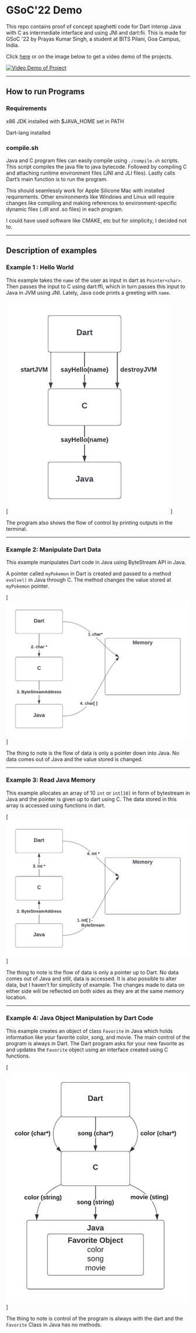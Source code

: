 # GSoC'22 Demo

This repo contains proof of concept spaghetti code for Dart interop Java with C as intermediate interface and using JNI and dart:fii. This is made for GSoC '22 by Prayas Kumar Singh, a student at BITS Pilani, Goa Campus, India.

Click [here](https://www.youtube.com/watch?v=cpiZViWvCKM) or on the image below to get a video demo of the projects.

[![Video Demo of Project](https://img.youtube.com/vi/cpiZViWvCKM/0.jpg)](https://www.youtube.com/watch?v=cpiZViWvCKM)

---

## How to run Programs

### Requirements

x86 JDK installed with $JAVA_HOME set in PATH

Dart-lang installed

### compile.sh

Java and C program files can easily compile using `./compile.sh` scripts. This script compiles the java file to java bytecode. Followed by compiling C and attaching runtime environment files (JNI and JLI files). Lastly calls Dart’s main function is to run the program.

This should seamlessly work for Apple Silicone Mac with installed requirements. Other environments like Windows and Linux will require changes like compiling and making references to environment-specific dynamic files (.dll and .so files) in each program.

I could have used software like CMAKE, etc but for simplicity, I decided not to.

---

## Description of examples

### Example 1 : Hello World

This example takes the `name` of the user as input in dart as `Pointer<char>`. Then passes the input to C using dart:ffi, which in turn passes this input to Java in JVM using JNI. Lately, Java code prints a greeting with `name`.

[![Ex1](./imgs/ex1.png)]

The program also shows the flow of control by printing outputs in the terminal.

---

### Example 2: Manipulate Dart Data

This example manipulates Dart code in Java using ByteStream API in Java.

A pointer called `myPokemon` in Dart is created and passed to a method `evolve()` in Java through C. The method changes the value stored at `myPokemon` pointer.

[![Ex2](./imgs/ex2.png)]

The thing to note is the flow of data is only a pointer down into Java. No data comes out of Java and the value stored is changed.

---

### Example 3: Read Java Memory

This example allocates an array of 10 `int` or `int[10]` in form of bytestream in Java and the pointer is given up to dart using C. The data stored in this array is accessed using functions in dart.

[![Ex3](./imgs/ex3.png)]

The thing to note is the flow of data is only a pointer up to Dart. No data comes out of Java and still, data is accessed. It is also possible to alter data, but I haven’t for simplicity of example. The changes made to data on either side will be reflected on both sides as they are at the same memory location.

---

### Example 4: Java Object Manipulation by Dart Code

This example creates an object of class `Favorite` in Java which holds information like your favorite color, song, and movie. The main control of the program is always in Dart. The Dart program asks for your new favorite as and updates the `Favorite` object using an interface created using C functions.

[![Ex4](./imgs/ex4.png)]

The thing to note is control of the program is always with the dart and the `Favorite` Class in Java has no methods.
